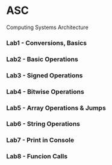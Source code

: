 # ASC
Computing Systems Architecture

### Lab1 - Conversions, Basics
### Lab2 - Basic Operations
### Lab3 - Signed Operations
### Lab4 - Bitwise Operations
### Lab5 - Array Operations & Jumps
### Lab6 - String Operations
### Lab7 - Print in Console
### Lab8 - Funcion Calls